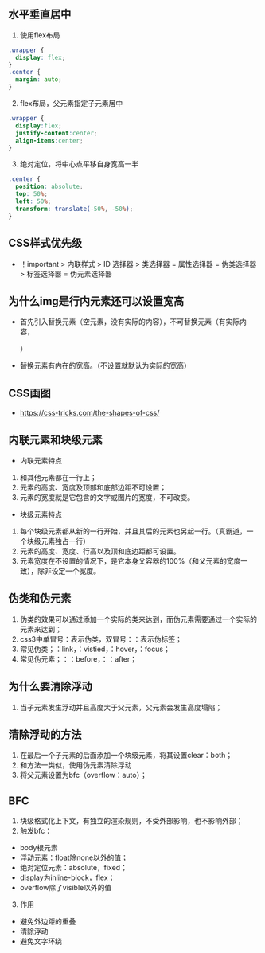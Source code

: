 ## 水平垂直居中
1. 使用flex布局
```CSS
.wrapper {
  display: flex;
}
.center {
  margin: auto;
}
```
2. flex布局，父元素指定子元素居中
```CSS
.wrapper {
  display:flex;
  justify-content:center;
  align-items:center;
}
```
3. 绝对定位，将中心点平移自身宽高一半
```CSS
.center {
  position: absolute;
  top: 50%;
  left: 50%;
  transform: translate(-50%, -50%);
}
```
## CSS样式优先级
- ！important > 内联样式 > ID 选择器 > 类选择器 = 属性选择器 = 伪类选择器 > 标签选择器 = 伪元素选择器
## 为什么img是行内元素还可以设置宽高
- 首先引入替换元素（空元素，没有实际的内容），不可替换元素（有实际内容，<p>）
- 替换元素有内在的宽高。（不设置就默认为实际的宽高）
  
## CSS画图
- https://css-tricks.com/the-shapes-of-css/
  
## 内联元素和块级元素
- 内联元素特点
1. 和其他元素都在一行上；
2. 元素的高度、宽度及顶部和底部边距不可设置；
3. 元素的宽度就是它包含的文字或图片的宽度，不可改变。
- 块级元素特点
1. 每个块级元素都从新的一行开始，并且其后的元素也另起一行。（真霸道，一个块级元素独占一行）
2. 元素的高度、宽度、行高以及顶和底边距都可设置。
3. 元素宽度在不设置的情况下，是它本身父容器的100%（和父元素的宽度一致），除非设定一个宽度。
  
## 伪类和伪元素
1. 伪类的效果可以通过添加一个实际的类来达到，而伪元素需要通过一个实际的元素来达到；
2. css3中单冒号：表示伪类，双冒号：：表示伪标签；
3. 常见伪类；：link，：vistied，：hover，：focus；
4. 常见伪元素；：：before，：：after；
  
## 为什么要清除浮动
1. 当子元素发生浮动并且高度大于父元素，父元素会发生高度塌陷；

## 清除浮动的方法
1. 在最后一个子元素的后面添加一个块级元素，将其设置clear：both；
2. 和方法一类似，使用伪元素清除浮动
3. 将父元素设置为bfc（overflow：auto）；

## BFC
1. 块级格式化上下文，有独立的渲染规则，不受外部影响，也不影响外部；
2. 触发bfc：
- body根元素
- 浮动元素：float除none以外的值；
- 绝对定位元素：absolute，fixed；
- display为inline-block，flex；
- overflow除了visible以外的值
3. 作用
- 避免外边距的重叠
- 清除浮动
- 避免文字环绕
